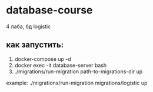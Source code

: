 # database-course

4 лаба, бд logistic

## как запустить:

1) docker-compose up -d
2) docker exec -it database-server bash
3) ./migrations/run-migration path-to-migrations-dir up

example: ./migrations/run-migration migrations/logistic up
